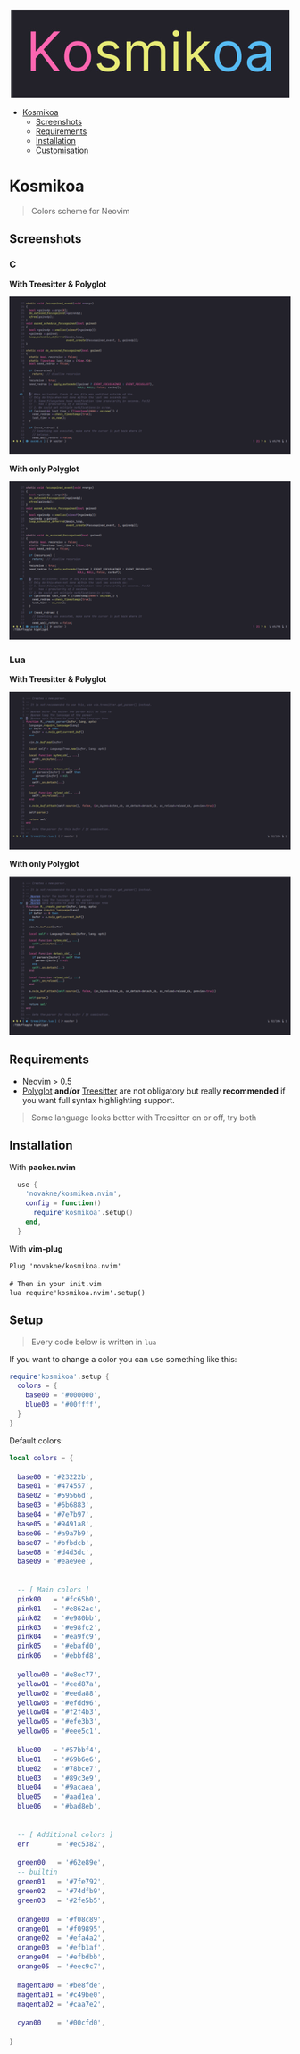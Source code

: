 <p align="center"><img src=".assets/kosmikoa.jpg?raw=true "kosmikoa""/></a></p>

<!--toc-->
- [Kosmikoa](#kosmikoa)
    * [Screenshots](#screenshots)
    * [Requirements](#requirements)
    * [Installation](#installation)
    * [Customisation](#customisation)

<!-- tocstop -->

# Kosmikoa

> Colors scheme for Neovim

## Screenshots

### C

**With Treesitter & Polyglot**
<p align="center"><img src=".assets/c_treesitter.png?raw=true "c_treesitter""/></a></p>

**With only Polyglot**
<p align="center"><img src=".assets/c_polyglot.png?raw=true "c_polyglot""/></a></p>

### Lua

**With Treesitter & Polyglot**
<p align="center"><img src=".assets/lua_treesitter.png?raw=true "lua_treesitter""/></a></p>

**With only Polyglot**
<p align="center"><img src=".assets/lua_polyglot.png?raw=true "lua_polyglot""/></a></p>

## Requirements

* Neovim > 0.5
* [Polyglot](https://github.com/sheerun/vim-polyglot) __and/or__ [Treesitter](https://github.com/nvim-treesitter/nvim-treesitter) are not obligatory but really __recommended__ if you want full syntax highlighting support.

> Some language looks better with Treesitter on or off, try both

## Installation

With **packer.nvim**
``` lua
  use {
    'novakne/kosmikoa.nvim',
    config = function()
      require'kosmikoa'.setup()
    end,
  }


```

With **vim-plug**
```
Plug 'novakne/kosmikoa.nvim'

# Then in your init.vim
lua require'kosmikoa.nvim'.setup()
```


## Setup

> Every code below is written in `lua`

If you want to change a color you can use something like this:
``` lua
require'kosmikoa'.setup {
  colors = {
    base00 = '#000000',
    blue03 = '#00ffff',
  }
}
```

Default colors:
``` lua
local colors = {

  base00 = '#23222b',
  base01 = '#474557',
  base02 = '#59566d',
  base03 = '#6b6883',
  base04 = '#7e7b97',
  base05 = '#9491a8',
  base06 = '#a9a7b9',
  base07 = '#bfbdcb',
  base08 = '#d4d3dc',
  base09 = '#eae9ee',


  -- [ Main colors ]
  pink00   = '#fc65b0',
  pink01   = '#e862ac',
  pink02   = '#e980bb',
  pink03   = '#e98fc2',
  pink04   = '#ea9fc9',
  pink05   = '#ebafd0',
  pink06   = '#ebbfd8',

  yellow00 = '#e8ec77',
  yellow01 = '#eed87a',
  yellow02 = '#eeda88',
  yellow03 = '#efdd96',
  yellow04 = '#f2f4b3',
  yellow05 = '#efe3b3',
  yellow06 = '#eee5c1',

  blue00   = '#57bbf4',
  blue01   = '#69b6e6',
  blue02   = '#78bce7',
  blue03   = '#89c3e9',
  blue04   = '#9acaea',
  blue05   = '#aad1ea',
  blue06   = '#bad8eb',


  -- [ Additional colors ]
  err       = '#ec5382',

  green00   = '#62e89e',
  -- builtin
  green01   = '#7fe792',
  green02   = '#74dfb9',
  green03   = '#2fe5b5',

  orange00  = '#f08c89',
  orange01  = '#f09895',
  orange02  = '#efa4a2',
  orange03  = '#efb1af',
  orange04  = '#efbdbb',
  orange05  = '#eec9c7',

  magenta00 = '#be8fde',
  magenta01 = '#c49be0',
  magenta02 = '#caa7e2',

  cyan00    = '#00cfd0',

}
```

